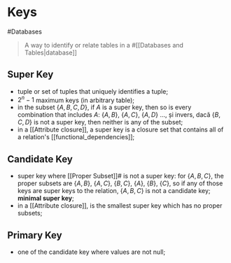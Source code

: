 # Keys

#Databases

> A way to identify or relate tables in a #[[Databases and Tables|database]]

## Super Key

- tuple or set of tuples that uniquely identifies a tuple;
- $2^n-1$ maximum keys (in arbitrary table);
- in the subset $\{A,B,C,D\}$, if $A$ is a super key, then so is every combination that includes $A$: $\{A,B\}, \ \{A,C\}, \ \{A,D\} \  \dots$, și invers, dacă $\{B,C,D\}$ is not a super key, then neither is any of the subset;
- in a [[Attribute closure]], a super key is a closure set that contains all of a relation's [[functional_dependencies]];

## Candidate Key

- super key where [[Proper Subset]]# is not a super key: for $\{A,B,C\}$, the proper subsets are $\{A,B\}, \ \{A,C\}, \ \{B,C\}, \ \{A\}, \ \{B\}, \ \{C\}$, so if any of those keys are super keys to the relation, $\{A,B,C\}$ is not a candidate key; **minimal super key**;
- in a [[Attribute closure]], is the smallest super key which has no proper subsets;

## Primary Key

- one of the candidate key where values are not null;
